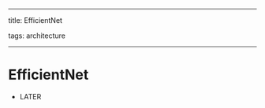 
---

title: EfficientNet

tags: architecture 

---

# EfficientNet
- LATER








































































